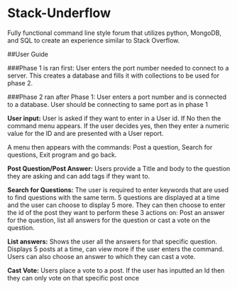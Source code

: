 # Stack-Underflow
Fully functional command line style forum that utilizes python, MongoDB, and SQL to create an experience similar to Stack Overflow.

##User Guide

###Phase 1 is ran first:
User enters the port number needed to connect to a server. This creates a database and fills it
with collections to be used for phase 2.

###Phase 2 ran after Phase 1:
User enters a port number and is connected to a database. User should be connecting to same
port as in phase 1

**User input:**
User is asked if they want to enter in a User id. If No then the command menu appears.
If the user decides yes, then they enter a numeric value for the ID and are presented with a
User report.

A menu then appears with the commands: Post a question, Search for questions, Exit program
and go back.

**Post Question/Post Answer:**
Users provide a Title and body to the question they are asking and can add tags if they want to.

**Search for Questions:**
The user is required to enter keywords that are used to find questions with the same term.
5 questions are displayed at a time and the user can choose to display 5 more. They can then
choose to enter the id of the post they want to perform these 3 actions on: Post an answer for
the question, list all answers for the question or cast a vote on the question.

**List answers:**
Shows the user all the answers for that specific question. Displays 5 posts at a time, can view
more if the user enters the command. Users can also choose an answer to which they can cast
a vote.

**Cast Vote:**
Users place a vote to a post. If the user has inputted an Id then they can only vote on that
specific post once
